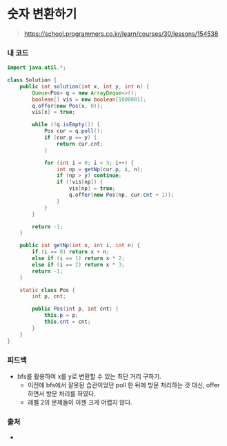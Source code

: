 # 숫자 변환하기

> https://school.programmers.co.kr/learn/courses/30/lessons/154538

### 내 코드

```java
import java.util.*;

class Solution {
    public int solution(int x, int y, int n) {
        Queue<Pos> q = new ArrayDeque<>();
        boolean[] vis = new boolean[1000001];
        q.offer(new Pos(x, 0));
        vis[x] = true;

        while (!q.isEmpty()) {
            Pos cur = q.poll();
            if (cur.p == y) {
                return cur.cnt;
            }

            for (int i = 0; i < 3; i++) {
                int np = getNp(cur.p, i, n);
                if (np > y) continue;
                if (!vis[np]) {
                    vis[np] = true;
                    q.offer(new Pos(np, cur.cnt + 1));
                }
            }
        }

        return -1;
    }

    public int getNp(int x, int i, int n) {
        if (i == 0) return x + n;
        else if (i == 1) return x * 2;
        else if (i == 2) return x * 3;
        return -1;
    }

    static class Pos {
        int p, cnt;

        public Pos(int p, int cnt) {
            this.p = p;
            this.cnt = cnt;
        }
    }
}
```

### 피드백

- bfs를 활용하여 x를 y로 변환할 수 있는 최단 거리 구하기.
    - 이전에 bfs에서 잘못된 습관이었던 poll 한 뒤에 방문 처리하는 것 대신, offer 하면서 방문 처리를 하였다.
    - 레벨 2의 문제들이 이젠 크게 어렵지 않다.

### 출처

- 